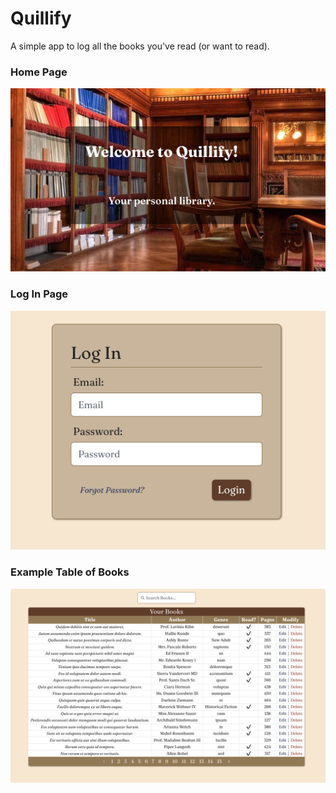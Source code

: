 # Quillify

A simple app to log all the books you've read (or want to read).

### Home Page

![Home Page](screenshots/home.png)

### Log In Page

![Log In Page](screenshots/login.png)

### Example Table of Books

![Books Table](screenshots/books-table.png)
